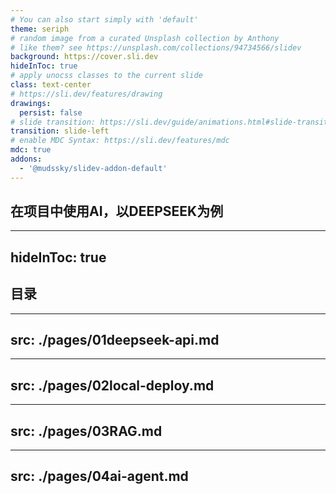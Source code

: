 ```yaml
---
# You can also start simply with 'default'
theme: seriph
# random image from a curated Unsplash collection by Anthony
# like them? see https://unsplash.com/collections/94734566/slidev
background: https://cover.sli.dev
hideInToc: true
# apply unocss classes to the current slide
class: text-center
# https://sli.dev/features/drawing
drawings:
  persist: false
# slide transition: https://sli.dev/guide/animations.html#slide-transitions
transition: slide-left
# enable MDC Syntax: https://sli.dev/features/mdc
mdc: true
addons:
  - '@mudssky/slidev-addon-default'
---
```




## 在项目中使用AI，以DEEPSEEK为例

---
hideInToc: true
---

## 目录

<Toc columns="3" />

<style>
  .slidev-layout{
    overflow:auto;
  }
</style>

---
src: ./pages/01deepseek-api.md
---

---
src: ./pages/02local-deploy.md
---

---
src: ./pages/03RAG.md
---

---
src: ./pages/04ai-agent.md
---
